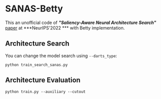 # SANAS-Betty
This an unofficial code of ***"Saliency-Aware Neural Architecture Search"*** [paper](https://openreview.net/pdf?id=Ho6oWAslz5L) at  ***NeurIPS'2022 *** with Betty implementation.

## Architecture Search
You can change the model search using ```--darts_type```:

```python train_search_sanas.py```

## Architecture Evaluation

```python train.py --auxiliary --cutout```
